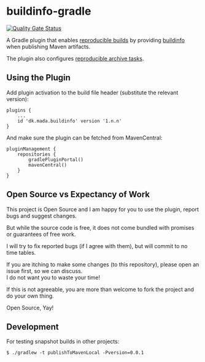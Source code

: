# buildinfo-gradle
[![Quality Gate Status](https://sonarcloud.io/api/project_badges/measure?project=jskov_buildinfo-gradle&metric=alert_status)](https://sonarcloud.io/summary/new_code?id=jskov_buildinfo-gradle)

A Gradle plugin that enables [reproducible builds](https://reproducible-builds.org/) by providing [buildinfo](https://reproducible-builds.org/docs/jvm) when publishing Maven artifacts.

The plugin also configures [reproducible archive tasks](https://docs.gradle.org/current/userguide/working_with_files.html#sec:reproducible_archives).

## Using the Plugin

Add plugin activation to the build file header (substitute the relevant version):

    plugins {
        ...
        id 'dk.mada.buildinfo' version '1.n.n'
    }

And make sure the plugin can be fetched from MavenCentral:

    pluginManagement {
        repositories {
            gradlePluginPortal()
            mavenCentral()
        }
    }

## Open Source vs Expectancy of Work

This project is Open Source and I am happy for you to use the plugin, report bugs and suggest changes.

But while the source code is free, it does not come bundled with promises or guarantees of free work.

I will try to fix reported bugs (if I agree with them), but will commit to no time tables.

If you are itching to make some changes (to this repository), please open an issue first, so we can discuss.  
I do not want you to waste your time!

If this is not agreeable, you are more than welcome to fork the project and do your own thing.

Open Source, Yay!

## Development

For testing snapshot builds in other projects:

```console
$ ./gradlew -t publishToMavenLocal -Pversion=0.0.1
```
